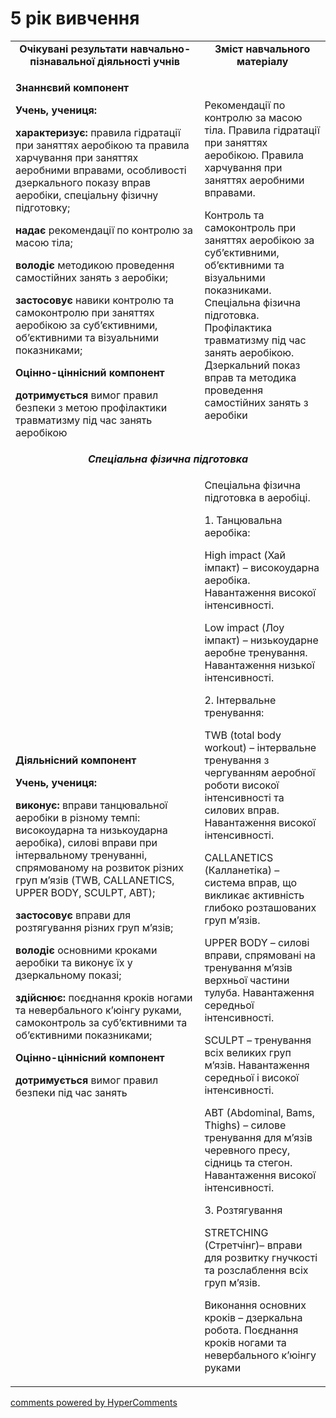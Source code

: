 <div id="hypercomments_widget" class="js-hypercomments-widget invisible"></div>

5 рік вивчення
=============================

<table>
  <body>
    <tr>
<td align="center" width="60%"><strong>Очікувані результати навчально-пізнавальної діяльності учнів</strong></td>
<td align="center" width="40%"><strong>Зміст навчального матеріалу</strong></td>
    </tr>
<tr class="odd">
                <td align="left">
                    <p><strong>Знаннєвий компонент</strong></p>
                    <p><strong>Учень, учениця:</strong></p>
                    <p><strong>характеризує:</strong> правила гідратації при заняттях аеробікою та правила харчування при заняттях аеробними вправами, особливості дзеркального показу вправ аеробіки, спеціальну фізичну підготовку;</p>
                    <p><strong>надає</strong> рекомендації по контролю за масою тіла;</p>
                    <p><strong>володіє</strong> методикою проведення самостійних занять з аеробіки;</p>
                    <p><strong>застосовує</strong> навики контролю та самоконтролю при заняттях аеробікою за суб’єктивними, об’єктивними та візуальними показниками;</p>
                    <p><strong>Оцінно-ціннісний компонент</strong></p>
                    <p><strong>дотримується</strong> вимог правил безпеки з метою профілактики травматизму під час занять аеробікою</p>
                </td>
                <td align="left">
                    <p>Рекомендації по контролю за масою тіла. Правила гідратації при заняттях аеробікою. Правила харчування при заняттях аеробними вправами.</p>
                    <p>Контроль та самоконтроль при заняттях аеробікою за суб’єктивними, об’єктивними та візуальними показниками. Спеціальна фізична підготовка. Профілактика травматизму під час занять аеробікою. Дзеркальний показ вправ та методика проведення самостійних занять з аеробіки</p>
                </td>
            </tr>
            <tr class="even">
                <td align="center" colspan="2"><em><strong>Спеціальна фізична підготовка</strong></em></td>
            </tr>
            <tr class="odd">
                <td align="left">
                    <p><strong>Діяльнісний компонент</strong></p>
                    <p><strong>Учень, учениця:</strong></p>
                    <p><strong>виконує:</strong> вправи танцювальної аеробіки в різному темпі: високоударна та низькоударна аеробіка), силові вправи при інтервальному тренуванні, спрямованому на розвиток різних груп м’язів (TWB, CALLANETICS, UPPER BODY, SCULPT, ABT);</p>
                    <p><strong>застосовує</strong> вправи для розтягування різних груп м’язів;</p>
                    <p><strong>володіє</strong> основними кроками аеробіки та виконує їх у дзеркальному показі;</p>
                    <p><strong>здійснює:</strong> поєднання кроків ногами та невербального к’юінгу руками, самоконтроль за суб’єктивними та об’єктивними показниками;</p>
                    <p><strong>Оцінно-ціннісний компонент</strong></p>
                    <p><strong>дотримується</strong> вимог правил безпеки під час занять</p>
                </td>
                <td align="left">
                    <p>Спеціальна фізична підготовка в аеробіці.</p>
                    <p>1. Танцювальна аеробіка:</p>
                    <p>High impact (Хай імпакт) – високоударна аеробіка. Навантаження високої інтенсивності.</p>
                    <p>Low impact (Лоу імпакт) – низькоударне аеробне тренування. Навантаження низької інтенсивності.</p>
                    <p>2. Інтервальне тренування:</p>
                    <p>TWB (total body workout) – інтервальне тренування з чергуванням аеробної роботи високої інтенсивності та силових вправ. Навантаження високої інтенсивності.</p>
                    <p>CALLANETICS (Калланетіка) – система вправ, що викликає активність глибоко розташованих груп м’язів.</p>
                    <p>UPPER BODY – силові вправи, спрямовані на тренування м’язів верхньої частини тулуба. Навантаження середньої інтенсивності.</p>
                    <p>SCULPT – тренування всіх великих груп м’язів. Навантаження середньої і високої інтенсивності.</p>
                    <p>ABT (Abdominal, Bams, Thighs) – силове тренування для м’язів черевного пресу, сідниць та стегон. Навантаження високої інтенсивності.</p>
                    <p>3. Розтягування</p>
                    <p>STRETCHING (Стретчінг)– вправи для розвитку гнучкості та розслаблення всіх груп м’язів.</p>
                    <p>Виконання основних кроків – дзеркальна робота. Поєднання кроків ногами та невербального к’юінгу руками</p>
                </td>
            </tr>
  </body>
</table>

<div class="js-hypercomments-container">
    <a href="http://hypercomments.com" class="hc-link" title="comments widget">comments powered by HyperComments</a>
</div>